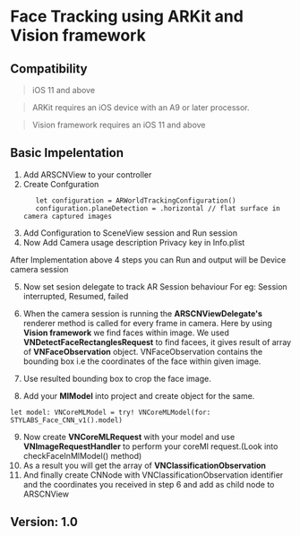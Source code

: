 # Face Tracking using ARKit and Vision framework

## Compatibility

> iOS 11 and above

> ARKit requires an iOS device with an A9 or later processor.

> Vision framework requires an iOS 11 and above

## Basic Impelentation

1. Add ARSCNView to your controller
2. Create Confguration 
   ```
      let configuration = ARWorldTrackingConfiguration()
      configuration.planeDetection = .horizontal // flat surface in camera captured images
   ```
3. Add Configuration to SceneView session and Run session
4. Now Add Camera usage description Privacy key in Info.plist

After Implementation above 4 steps you can Run and output will be Device camera session

5. Now set sesion delegate to track AR Session behaviour 
  For eg: Session interrupted, Resumed, failed 
 
6. When the camera session is running the **ARSCNViewDelegate's** renderer method is called for every frame in camera.
   Here by using **Vision framework**  we find faces within image.
   We used **VNDetectFaceRectanglesRequest** to find facees, it gives result of array of **VNFaceObservation** object.
   VNFaceObservation contains the bounding box i.e the coordinates of the face within given image.
7. Use resulted bounding box to crop the face image.
8. Add your **MlModel** into project and create object for the same. 
```
let model: VNCoreMLModel = try! VNCoreMLModel(for: STYLABS_Face_CNN_v1().model)
```
9. Now create **VNCoreMLRequest** with your model and use **VNImageRequestHandler** to perform your coreMl request.(Look into checkFaceInMlModel() method)
10. As a result you will get the array of **VNClassificationObservation**
11. And finally create CNNode with VNClassificationObservation identifier and the coordinates you received in step 6 and add as child node to  ARSCNView
   

        
## Version: 1.0


